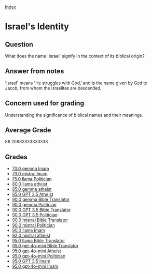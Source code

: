 
[Index](../../index.md)
# Israel's Identity
## Question
What does the name 'Israel' signify in the context of its biblical origin?

## Answer from notes
'Israel' means 'He struggles with God,' and is the name given by God to Jacob, from whom the Israelites are descended.

## Concern used for grading
Understanding the significance of biblical names and their meanings.

## Average Grade
88.20833333333333

## Grades
 * [70.0 gemma Imam](../answers/gemma_Imam/Israel's_Identity.md)
 * [70.0 mistral Imam](../answers/mistral_Imam/Israel's_Identity.md)
 * [75.0 llama Politician](../answers/llama_Politician/Israel's_Identity.md)
 * [80.0 llama atheist](../answers/llama_atheist/Israel's_Identity.md)
 * [85.0 gemma atheist](../answers/gemma_atheist/Israel's_Identity.md)
 * [85.0 GPT 3.5 Atheist](../answers/GPT_3.5_Atheist/Israel's_Identity.md)
 * [90.0 gemma Bible Translator](../answers/gemma_Bible_Translator/Israel's_Identity.md)
 * [90.0 gemma Politician](../answers/gemma_Politician/Israel's_Identity.md)
 * [90.0 GPT 3.5 Bible Translator](../answers/GPT_3.5_Bible_Translator/Israel's_Identity.md)
 * [90.0 GPT 3.5 Politician](../answers/GPT_3.5_Politician/Israel's_Identity.md)
 * [90.0 mistral Bible Translator](../answers/mistral_Bible_Translator/Israel's_Identity.md)
 * [90.0 mistral Politician](../answers/mistral_Politician/Israel's_Identity.md)
 * [90.0 llama Imam](../answers/llama_Imam/Israel's_Identity.md)
 * [92.0 mistral atheist](../answers/mistral_atheist/Israel's_Identity.md)
 * [95.0 llama Bible Translator](../answers/llama_Bible_Translator/Israel's_Identity.md)
 * [95.0 gpt-4o-mini Bible Translator](../answers/gpt-4o-mini_Bible_Translator/Israel's_Identity.md)
 * [95.0 gpt-4o-mini Atheist](../answers/gpt-4o-mini_Atheist/Israel's_Identity.md)
 * [95.0 gpt-4o-mini Politician](../answers/gpt-4o-mini_Politician/Israel's_Identity.md)
 * [95.0 GPT 3.5 Imam](../answers/GPT_3.5_Imam/Israel's_Identity.md)
 * [95.0 gpt-4o-mini Imam](../answers/gpt-4o-mini_Imam/Israel's_Identity.md)
